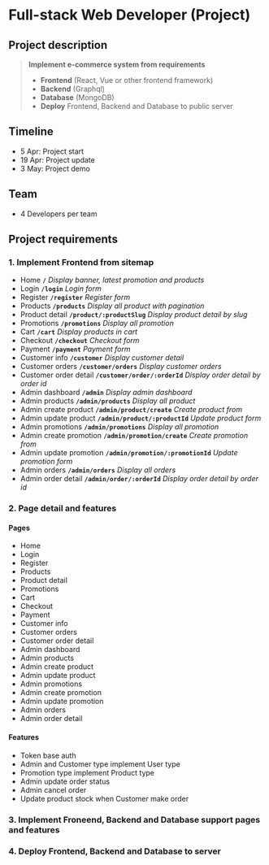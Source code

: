 # Full-stack Web Developer (Project)

## Project description
> **Implement e-commerce system from requirements**
> - **Frontend** (React, Vue or other frontend framework)
> - **Backend** (Graphql)
> - **Database** (MongoDB)
> - **Deploy** Frontend, Backend and Database to public server

## Timeline
- 5 Apr: Project start
- 19 Apr: Project update
- 3 May: Project demo

## Team
- 4 Developers per team

## Project requirements
### 1. Implement Frontend from sitemap
- Home **`/`** *Display banner, latest promotion and products*
- Login **`/login`** *Login form*
- Register **`/register`** *Register form*
- Products **`/products`** *Display all product with pagination*
- Product detail **`/product/:productSlug`** *Display product detail by slug*
- Promotions **`/promotions`** *Display all promotion*
- Cart **`/cart`** *Display products in cart*
- Checkout **`/checkout`** *Checkout form*
- Payment **`/payment`** *Payment form*
- Customer info **`/customer`** *Display customer detail*
- Customer orders **`/customer/orders`** *Display customer orders*
- Customer order detail **`/customer/order/:orderId`** *Display order detail by order id*
- Admin dashboard **`/admin`** *Display admin dashboard*
- Admin products **`/admin/products`** *Display all product*
- Admin create product **`/admin/product/create`** *Create product from*
- Admin update product **`/admin/product/:productId`** *Update product form*
- Admin promotions **`/admin/promotions`** *Display all promotion*
- Admin create promotion **`/admin/promotion/create`** *Create promotion from*
- Admin update promotion **`/admin/promotion/:promotionId`** *Update promotion form*
- Admin orders **`/admin/orders`** *Display all orders*
- Admin order detail **`/admin/order/:orderId`** *Display order detail by order id*
### 2. Page detail and features
#### Pages
- Home
- Login
- Register
- Products
- Product detail
- Promotions
- Cart
- Checkout
- Payment
- Customer info
- Customer orders
- Customer order detail
- Admin dashboard
- Admin products
- Admin create product
- Admin update product
- Admin promotions
- Admin create promotion
- Admin update promotion
- Admin orders
- Admin order detail
#### Features
- Token base auth
- Admin and Customer type implement User type
- Promotion type implement Product type
- Admin update order status
- Admin cancel order
- Update product stock when Customer make order
### 3. Implement Froneend, Backend and Database support pages and features
### 4. Deploy Frontend, Backend and Database to server
